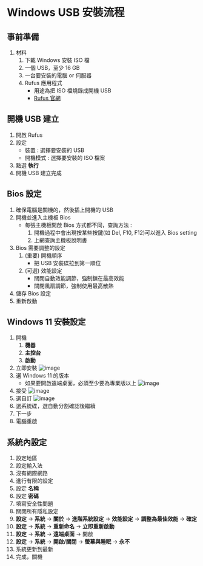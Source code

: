 Windows USB 安裝流程
===

事前準備
---

1. 材料
    1. 下載 Windows 安裝 ISO 檔
    2. 一個 USB，至少 16 GB 
    3. 一台要安裝的電腦 or 伺服器
    4. Rufus 應用程式
        - 用途為把 ISO 檔燒錄成開機 USB
        - [Rufus 官網](https://rufus.ie/)


開機 USB 建立
---

1. 開啟 Rufus
2. 設定
    - 裝置 : 選擇要安裝的 USB
    - 開機模式 : 選擇要安裝的 ISO 檔案
3. 點選 **執行**
4. 開機 USB 建立完成


Bios 設定
---

1. 確保電腦是關機的，然後插上開機的 USB
2. 開機並進入主機板 Bios
    - 每張主機板開啟 Bios 方式都不同，查詢方法 :
        1. 開機過程中會出現按某些按鍵(如 Del, F10, F12)可以進入 Bios setting
        2. 上網查詢主機板說明書
3. Bios 需要調整的設定
    1. (重要) 開機順序
        - 把 USB 安裝碟拉到第一順位
    2. (可選) 效能設定
        - 關閉自動效能調節，強制鎖在最高效能
        - 關閉風扇調節，強制使用最高散熱
4. 儲存 Bios 設定
5. 重新啟動


Windows 11 安裝設定
---

1. 開機
    1. **機器**
    2. **主控台**
    3. **啟動**
2. 立即安裝
    ![image](https://github.com/Connection2Peter/ConnectionNotebook/assets/69660530/36b0729f-1b9b-4a84-9017-ae3812b40c25)
3. 選 Windows 11 的版本
    - 如果要開啟遠端桌面，必須至少要為專業版以上
    ![image](https://github.com/Connection2Peter/ConnectionNotebook/assets/69660530/40ef8c16-a7fb-4083-9793-15b1f8b98174)
4. 接受
    ![image](https://github.com/Connection2Peter/ConnectionNotebook/assets/69660530/d1270b18-c777-4543-88e5-ed1f8c1b16a0)
5. 選自訂
    ![image](https://github.com/Connection2Peter/ConnectionNotebook/assets/69660530/e82672b5-61ff-4016-bc95-6d0c96192c9c)
6. 選系統碟，選自動分割確認後繼續
7. 下一步
8. 電腦重啟   


系統內設定
---

1. 設定地區
2. 設定輸入法
3. 沒有網際網路
4. 進行有限的設定
5. 設定 **名稱**
6. 設定 **密碼**
7. 填寫安全性問題
8. 關閉所有隱私設定
9. **設定** -> **系統** -> **關於** -> **進階系統設定** -> **效能設定** -> **調整為最佳效能** -> **確定**
10. **設定** -> **系統** -> **重新命名** -> **立即重新啟動**
11. **設定** -> **系統** -> **遠端桌面** -> 開啟
12. **設定** -> **系統** -> **開啟/關閉** -> **螢幕與睡眠** -> **永不**
13. 系統更新到最新
13. 完成，關機


